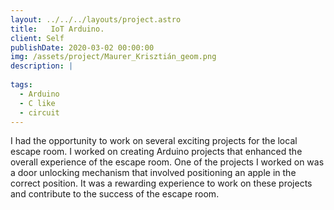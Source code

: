 ```yaml
---
layout: ../../../layouts/project.astro
title:   IoT Arduino.
client: Self
publishDate: 2020-03-02 00:00:00
img: /assets/project/Maurer_Krisztián_geom.png
description: |
  
tags:
  - Arduino
  - C like
  - circuit
---
```


I had the opportunity to work on several exciting projects for the local escape room. I worked on creating Arduino projects that enhanced the overall experience of the escape room. One of the projects I worked on was a door unlocking mechanism that involved positioning an apple in the correct position. It was a rewarding experience to work on these projects and contribute to the success of the escape room.

